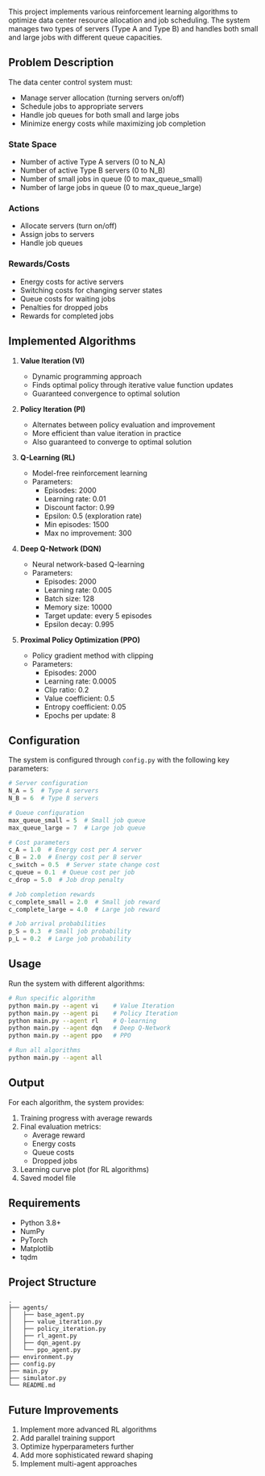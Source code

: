 This project implements various reinforcement learning algorithms to optimize data center resource allocation and job scheduling. The system manages two types of servers (Type A and Type B) and handles both small and large jobs with different queue capacities.

## Problem Description

The data center control system must:
- Manage server allocation (turning servers on/off)
- Schedule jobs to appropriate servers
- Handle job queues for both small and large jobs
- Minimize energy costs while maximizing job completion

### State Space
- Number of active Type A servers (0 to N_A)
- Number of active Type B servers (0 to N_B)
- Number of small jobs in queue (0 to max_queue_small)
- Number of large jobs in queue (0 to max_queue_large)

### Actions
- Allocate servers (turn on/off)
- Assign jobs to servers
- Handle job queues

### Rewards/Costs
- Energy costs for active servers
- Switching costs for changing server states
- Queue costs for waiting jobs
- Penalties for dropped jobs
- Rewards for completed jobs

## Implemented Algorithms

1. **Value Iteration (VI)**
   - Dynamic programming approach
   - Finds optimal policy through iterative value function updates
   - Guaranteed convergence to optimal solution

2. **Policy Iteration (PI)**
   - Alternates between policy evaluation and improvement
   - More efficient than value iteration in practice
   - Also guaranteed to converge to optimal solution

3. **Q-Learning (RL)**
   - Model-free reinforcement learning
   - Parameters:
     - Episodes: 2000
     - Learning rate: 0.01
     - Discount factor: 0.99
     - Epsilon: 0.5 (exploration rate)
     - Min episodes: 1500
     - Max no improvement: 300

4. **Deep Q-Network (DQN)**
   - Neural network-based Q-learning
   - Parameters:
     - Episodes: 2000
     - Learning rate: 0.005
     - Batch size: 128
     - Memory size: 10000
     - Target update: every 5 episodes
     - Epsilon decay: 0.995

5. **Proximal Policy Optimization (PPO)**
   - Policy gradient method with clipping
   - Parameters:
     - Episodes: 2000
     - Learning rate: 0.0005
     - Clip ratio: 0.2
     - Value coefficient: 0.5
     - Entropy coefficient: 0.05
     - Epochs per update: 8

## Configuration

The system is configured through `config.py` with the following key parameters:

```python
# Server configuration
N_A = 5  # Type A servers
N_B = 6  # Type B servers

# Queue configuration
max_queue_small = 5  # Small job queue
max_queue_large = 7  # Large job queue

# Cost parameters
c_A = 1.0  # Energy cost per A server
c_B = 2.0  # Energy cost per B server
c_switch = 0.5  # Server state change cost
c_queue = 0.1  # Queue cost per job
c_drop = 5.0  # Job drop penalty

# Job completion rewards
c_complete_small = 2.0  # Small job reward
c_complete_large = 4.0  # Large job reward

# Job arrival probabilities
p_S = 0.3  # Small job probability
p_L = 0.2  # Large job probability
```

## Usage

Run the system with different algorithms:

```bash
# Run specific algorithm
python main.py --agent vi    # Value Iteration
python main.py --agent pi    # Policy Iteration
python main.py --agent rl    # Q-learning
python main.py --agent dqn   # Deep Q-Network
python main.py --agent ppo   # PPO

# Run all algorithms
python main.py --agent all
```

## Output

For each algorithm, the system provides:
1. Training progress with average rewards
2. Final evaluation metrics:
   - Average reward
   - Energy costs
   - Queue costs
   - Dropped jobs
3. Learning curve plot (for RL algorithms)
4. Saved model file

## Requirements

- Python 3.8+
- NumPy
- PyTorch
- Matplotlib
- tqdm

## Project Structure

```
.
├── agents/
│   ├── base_agent.py
│   ├── value_iteration.py
│   ├── policy_iteration.py
│   ├── rl_agent.py
│   ├── dqn_agent.py
│   └── ppo_agent.py
├── environment.py
├── config.py
├── main.py
├── simulator.py
└── README.md
```

## Future Improvements

1. Implement more advanced RL algorithms
2. Add parallel training support
3. Optimize hyperparameters further
4. Add more sophisticated reward shaping
5. Implement multi-agent approaches 
